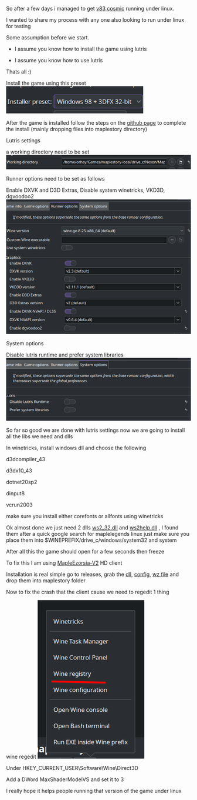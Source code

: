 

So after a few days i managed to get [v83 cosmic](https://github.com/P0nk/Cosmic) running under linux.

I wanted to share my process with any one also looking to run under linux for testing

Some assumption before we start.

   * I assume you know how to install the game using lutris

   * I assume you know how to use lutris

Thats all :)

Install the game using this preset  
![Windows 98 + 3DFX 32-bit](/docs/assets/guide1.png)

After the game is installed follow the steps on the [github page](https://github.com/P0nk/Cosmic) to complete the install (mainly dropping files into maplestory directory)

Lutris settings

a working directory need to be set
![Pic](/docs/assets/guide2.png)

Runner options need to be set as follows

Enable DXVK and D3D Extras, Disable system winetricks, VKD3D, dgvoodoo2
![Pic](/docs/assets/guide3.png)

System options

Disable lutris runtime and prefer system libraries
![Pic](/docs/assets/guide4.png)

So far so good we are done with lutris settings now we are going to install all the libs we need and dlls

In winetricks, install windows dll and choose the following

d3dcompiler_43

d3dx10_43

dotnet20sp2

dinput8

vcrun2003

make sure you install either corefonts or allfonts using winetricks

Ok almost done we just need 2 dlls [ws2_32.dll](/docs/assets/ws2_32.dll) and [ws2help.dll](/docs/assets/ws2help.dll) , I found them after a quick google search for maplelegends linux just make sure you place them into $WINEPREFIX/drive_c/windows/system32 and system

After all this the game should open for a few seconds then freeze

To fix this I am using [MapleEzorsia-V2](https://github.com/444Ro666/MapleEzorsia-v2) HD client

Installation is real simple go to releases, grab the [dll](/docs/assets/dinput8.dll), [config](/docs/assets/config.ini), [wz file](/docs/assets/EzorsiaV2_UI.wz) and drop them into maplestory folder

Now to fix the crash that the client cause we need to regedit 1 thing

wine regedit
![Pic](/docs/assets/guide5.png)

Under HKEY_CURRENT_USER\Software\Wine\Direct3D

Add a DWord MaxShaderModelVS and set it to 3

I really hope it helps people running that version of the game under linux

